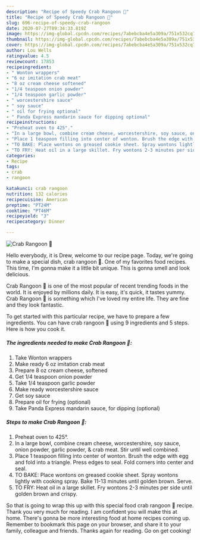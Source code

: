 ```yaml
---
description: "Recipe of Speedy Crab Rangoon 🦀"
title: "Recipe of Speedy Crab Rangoon 🦀"
slug: 696-recipe-of-speedy-crab-rangoon
date: 2020-07-27T09:34:33.819Z
image: https://img-global.cpcdn.com/recipes/7abebcba4e5a309a/751x532cq70/crab-rangoon-🦀-recipe-main-photo.jpg
thumbnail: https://img-global.cpcdn.com/recipes/7abebcba4e5a309a/751x532cq70/crab-rangoon-🦀-recipe-main-photo.jpg
cover: https://img-global.cpcdn.com/recipes/7abebcba4e5a309a/751x532cq70/crab-rangoon-🦀-recipe-main-photo.jpg
author: Lou Wells
ratingvalue: 4.5
reviewcount: 17853
recipeingredient:
- " Wonton wrappers"
- "6 oz imitation crab meat"
- "8 oz cream cheese softened"
- "1/4 teaspoon onion powder"
- "1/4 teaspoon garlic powder"
- " worcestershire sauce"
- " soy sauce"
- " oil for frying optional"
- " Panda Express mandarin sauce for dipping optional"
recipeinstructions:
- "Preheat oven to 425°."
- "In a large bowl, combine cream cheese, worcestershire, soy sauce, onion powder, garlic powder, &amp; crab meat. Stir until well combined."
- "Place 1 teaspoon filling into center of wonton. Brush the edge with egg and fold into a triangle. Press edges to seal. Fold corners into center and seal."
- "TO BAKE: Place wontons on greased cookie sheet. Spray wontons lightly with cooking spray. Bake 11-13 minutes until golden brown. Serve."
- "TO FRY: Heat oil in a large skillet. Fry wontons 2-3 minutes per side until golden brown and crispy."
categories:
- Recipe
tags:
- crab
- rangoon

katakunci: crab rangoon 
nutrition: 132 calories
recipecuisine: American
preptime: "PT24M"
cooktime: "PT46M"
recipeyield: "3"
recipecategory: Dinner

---
```



![Crab Rangoon 🦀](https://img-global.cpcdn.com/recipes/7abebcba4e5a309a/751x532cq70/crab-rangoon-🦀-recipe-main-photo.jpg)

Hello everybody, it is Drew, welcome to our recipe page. Today, we're going to make a special dish, crab rangoon 🦀. One of my favorites food recipes. This time, I'm gonna make it a little bit unique. This is gonna smell and look delicious.



Crab Rangoon 🦀 is one of the most popular of recent trending foods in the world. It is enjoyed by millions daily. It is easy, it's quick, it tastes yummy. Crab Rangoon 🦀 is something which I've loved my entire life. They are fine and they look fantastic.


To get started with this particular recipe, we have to prepare a few ingredients. You can have crab rangoon 🦀 using 9 ingredients and 5 steps. Here is how you cook it.

<!--inarticleads1-->

##### The ingredients needed to make Crab Rangoon 🦀:

1. Take  Wonton wrappers
1. Make ready 6 oz imitation crab meat
1. Prepare 8 oz cream cheese, softened
1. Get 1/4 teaspoon onion powder
1. Take 1/4 teaspoon garlic powder
1. Make ready  worcestershire sauce
1. Get  soy sauce
1. Prepare  oil for frying (optional)
1. Take  Panda Express mandarin sauce, for dipping (optional)




<!--inarticleads2-->

##### Steps to make Crab Rangoon 🦀:

1. Preheat oven to 425°.
1. In a large bowl, combine cream cheese, worcestershire, soy sauce, onion powder, garlic powder, &amp; crab meat. Stir until well combined.
1. Place 1 teaspoon filling into center of wonton. Brush the edge with egg and fold into a triangle. Press edges to seal. Fold corners into center and seal.
1. TO BAKE: Place wontons on greased cookie sheet. Spray wontons lightly with cooking spray. Bake 11-13 minutes until golden brown. Serve.
1. TO FRY: Heat oil in a large skillet. Fry wontons 2-3 minutes per side until golden brown and crispy.




So that is going to wrap this up with this special food crab rangoon 🦀 recipe. Thank you very much for reading. I am confident you will make this at home. There's gonna be more interesting food at home recipes coming up. Remember to bookmark this page on your browser, and share it to your family, colleague and friends. Thanks again for reading. Go on get cooking!
